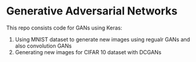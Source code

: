 # Generative Adversarial Networks

This repo consists code for GANs using Keras:
1. Using MNIST dataset to generate new images using regualr GANs and also convolution GANs
2. Generating new images for CIFAR 10 dataset with DCGANs
